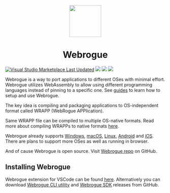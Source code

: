 <!-- Webrogue logo -->
<div align="center">
    <image src="https://webrogue.dev/logo.svg" width="100" height="100" alt=""/>
    <h1 align="center">
        Webrogue
    </h1>
</div>

[![Visual Studio Marketplace Last Updated](https://img.shields.io/visual-studio-marketplace/last-updated/webrogue.webrogue-vscode?label=VSCode%20extension%20release)](https://marketplace.visualstudio.com/items?itemName=webrogue.webrogue-vscode)
[![](https://img.shields.io/github/release-date/webrogue-runtime/webrogue?label=CLI%20utility%20release)](https://github.com/webrogue-runtime/webrogue/releases/latest)
[![](https://img.shields.io/github/release-date/webrogue-runtime/webrogue?label=SDK%20release)](https://github.com/webrogue-runtime/webrogue-sdk/releases/latest)
[![](https://img.shields.io/twitter/follow/WebrogueRuntime)](https://x.com/intent/follow?screen_name=WebrogueRuntime)

Webrogue is a way to port applications to different OSes with minimal effort.
Webrogue utilizes WebAssembly to allow using different programming languages instead of pinning to a specific one.
See [guides](guides/index) to learn how to setup and use Webrogue.

The key idea is compiling and packaging applications to OS-independent format called WRAPP (WebRogue APPlication).
<!-- .wrapp -->
Same WRAPP file can be compiled to multiple OS-native formats.
Read more about compiling WRAPPs to native formats [here](docs/aot).

Webrogue already supports [Windows](docs/platform_windows), [macOS](docs/platform_xcode), [Linux](docs/platform_linux), [Android](docs/platform_android) and [iOS](docs/platform_xcode).
There are plans to support more OSes as well as running in browser.

And of cause Webrogue is open source. 
Visit [Webrogue repo](https://github.com/webrogue-runtime/webrogue) on GitHub.

## Installing Webrogue

Webrogue extension for VSCode can be found [here](https://marketplace.visualstudio.com/items?itemName=webrogue.webrogue-vscode).
Alternatively you can download [Webrogue CLI utility](https://github.com/webrogue-runtime/webrogue) and [Webrogue SDK](https://github.com/webrogue-runtime/webrogue-sdk) releases from GitHub.
